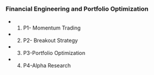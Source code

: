 
### Financial Engineering and Portfolio Optimization

- 1. P1- Momentum Trading
- 2. P2- Breakout Strategy
- 3. P3-Portfolio Optimization
- 4. P4-Alpha Research



